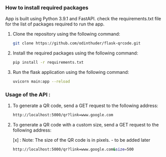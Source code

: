 ### How to install required packages

App is built using Python 3.9.1 and FastAPI. check the requirements.txt file for the list of packages required to run the app.

1. Clone the repository using the following command:

    ```bash
    git clone https://github.com/odinthuder/flask-qrcode.git

2. Install the required packages using the following command:

    ```bash
    pip install -r requirements.txt
    ```

3. Run the flask application using the following command:

    ```bash
    uvicorn main:app --reload
    ```
### Usage of the API :

1. To generate a QR code, send a GET request to the following address:

    ```bash
    http://localhost:5000/qr?link=www.google.com
    ```

2. To generate a QR code with a custom size, send a GET request to the following address:

    [x] : Note: The size of the QR code is in pixels. - to be added later

    ```bash
    http://localhost:5000/qr?link=www.google.com&size=500
    ```
